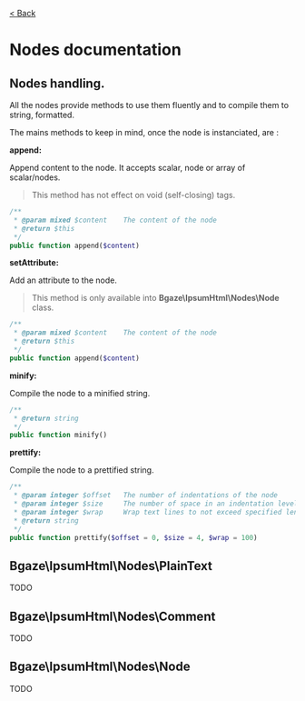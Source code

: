 [< Back](../README.md)

# Nodes documentation

## Nodes handling.

All the nodes provide methods to use them fluently and to compile them to string, formatted.

The mains methods to keep in mind, once the node is instanciated, are :

**append:**

Append content to the node.
It accepts scalar, node or array of scalar/nodes.

> This method has not effect on void (self-closing) tags.

```php
/**
 * @param mixed $content    The content of the node
 * @return $this
 */
public function append($content)
```

**setAttribute:**

Add an attribute to the node.

> This method is only available into **Bgaze\IpsumHtml\Nodes\Node** class.

```php
/**
 * @param mixed $content    The content of the node
 * @return $this
 */
public function append($content)
```

**minify:**

Compile the node to a minified string.

```php
/**
 * @return string
 */
public function minify()
```

**prettify:**

Compile the node to a prettified string.

```php
/**
 * @param integer $offset   The number of indentations of the node
 * @param integer $size     The number of space in an indentation level
 * @param integer $wrap     Wrap text lines to not exceed specified length (indentation excluded) 
 * @return string
 */
public function prettify($offset = 0, $size = 4, $wrap = 100)
```

## Bgaze\IpsumHtml\Nodes\PlainText

TODO

## Bgaze\IpsumHtml\Nodes\Comment

TODO

## Bgaze\IpsumHtml\Nodes\Node

TODO